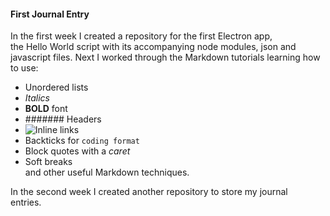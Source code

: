 #### First Journal Entry

In the first week I created a repository for the first Electron app,  
the Hello World script with its accompanying node modules, json and  
javascript files.
Next I worked through the Markdown tutorials learning how to use:
* Unordered lists
* _Italics_
* **BOLD** font
* ####### Headers
* ![Inline links](http://www.markdowntutorial.com/lesson/3/)
* Backticks for `coding format`
* Block quotes with a _caret_
* Soft breaks  
and other useful Markdown techniques.

In the second week I created another repository to store my journal  
entries.
